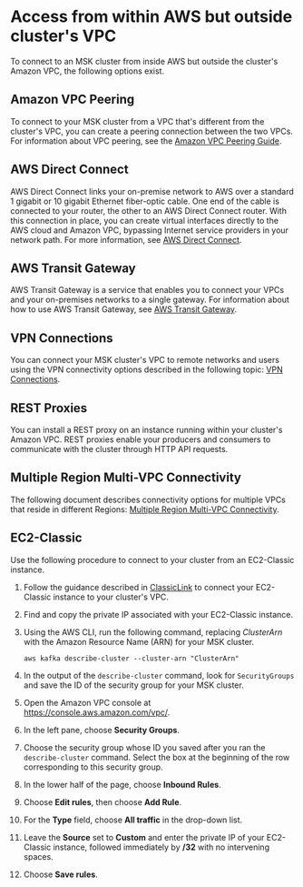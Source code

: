 # Access from within AWS but outside cluster's VPC<a name="aws-access"></a>

To connect to an MSK cluster from inside AWS but outside the cluster's Amazon VPC, the following options exist\.

## Amazon VPC Peering<a name="vpc-peering"></a>

To connect to your MSK cluster from a VPC that's different from the cluster's VPC, you can create a peering connection between the two VPCs\. For information about VPC peering, see the [Amazon VPC Peering Guide](https://docs.aws.amazon.com/vpc/latest/peering/what-is-vpc-peering.html)\.

## AWS Direct Connect<a name="direct-connect"></a>

AWS Direct Connect links your on\-premise network to AWS over a standard 1 gigabit or 10 gigabit Ethernet fiber\-optic cable\. One end of the cable is connected to your router, the other to an AWS Direct Connect router\. With this connection in place, you can create virtual interfaces directly to the AWS cloud and Amazon VPC, bypassing Internet service providers in your network path\. For more information, see [AWS Direct Connect](https://docs.aws.amazon.com/directconnect/latest/UserGuide/Welcome.html)\.

## AWS Transit Gateway<a name="transit-gateway"></a>

AWS Transit Gateway is a service that enables you to connect your VPCs and your on\-premises networks to a single gateway\. For information about how to use AWS Transit Gateway, see [AWS Transit Gateway](https://docs.aws.amazon.com/vpc/latest/tgw/what-is-transit-gateway.html)\.

## VPN Connections<a name="vpn-connections"></a>

You can connect your MSK cluster's VPC to remote networks and users using the VPN connectivity options described in the following topic: [VPN Connections](https://docs.aws.amazon.com/vpc/latest/userguide/vpn-connections.html)\.

## REST Proxies<a name="rest-proxies"></a>

You can install a REST proxy on an instance running within your cluster's Amazon VPC\. REST proxies enable your producers and consumers to communicate with the cluster through HTTP API requests\.

## Multiple Region Multi\-VPC Connectivity<a name="multi-vpc-multi-region"></a>

The following document describes connectivity options for multiple VPCs that reside in different Regions: [Multiple Region Multi\-VPC Connectivity](https://aws.amazon.com/answers/networking/aws-multiple-region-multi-vpc-connectivity/)\.

## EC2\-Classic<a name="accessing-cluster-from-ec2-classic"></a>

Use the following procedure to connect to your cluster from an EC2\-Classic instance\.

1. Follow the guidance described in [ClassicLink](https://docs.aws.amazon.com/AWSEC2/latest/UserGuide/vpc-classiclink.html) to connect your EC2\-Classic instance to your cluster's VPC\.

1. Find and copy the private IP associated with your EC2\-Classic instance\.

1. Using the AWS CLI, run the following command, replacing *ClusterArn* with the Amazon Resource Name \(ARN\) for your MSK cluster\.

   ```
   aws kafka describe-cluster --cluster-arn "ClusterArn"
   ```

1. In the output of the `describe-cluster` command, look for `SecurityGroups` and save the ID of the security group for your MSK cluster\.

1. Open the Amazon VPC console at [https://console\.aws\.amazon\.com/vpc/](https://console.aws.amazon.com/vpc/)\.

1. In the left pane, choose **Security Groups**\.

1. Choose the security group whose ID you saved after you ran the `describe-cluster` command\. Select the box at the beginning of the row corresponding to this security group\.

1. In the lower half of the page, choose **Inbound Rules**\.

1. Choose **Edit rules**, then choose **Add Rule**\.

1. For the **Type** field, choose **All traffic** in the drop\-down list\.

1. Leave the **Source** set to **Custom** and enter the private IP of your EC2\-Classic instance, followed immediately by **/32** with no intervening spaces\.

1. Choose **Save rules**\.